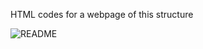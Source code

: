 HTML codes for a webpage of this structure

![README](https://github.com/ykwizera/alu-web-development/assets/144004543/50396cc9-5683-4d40-bc82-39e4654c641f)
